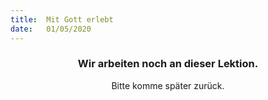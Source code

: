 ```yaml
---
title:  Mit Gott erlebt
date:   01/05/2020
---
```


### <center>Wir arbeiten noch an dieser Lektion.</center>
<center>Bitte komme später zurück.</center>